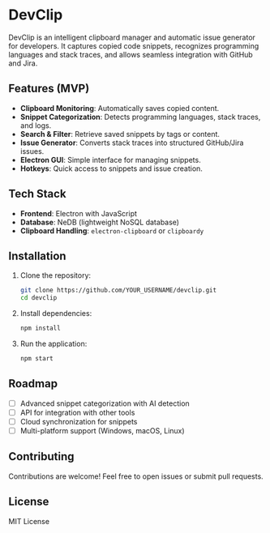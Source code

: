 # DevClip

DevClip is an intelligent clipboard manager and automatic issue generator for developers. It captures copied code snippets, recognizes programming languages and stack traces, and allows seamless integration with GitHub and Jira.

## Features (MVP)

- **Clipboard Monitoring**: Automatically saves copied content.
- **Snippet Categorization**: Detects programming languages, stack traces, and logs.
- **Search & Filter**: Retrieve saved snippets by tags or content.
- **Issue Generator**: Converts stack traces into structured GitHub/Jira issues.
- **Electron GUI**: Simple interface for managing snippets.
- **Hotkeys**: Quick access to snippets and issue creation.

## Tech Stack

- **Frontend**: Electron with JavaScript
- **Database**: NeDB (lightweight NoSQL database)
- **Clipboard Handling**: `electron-clipboard` or `clipboardy`

## Installation

1. Clone the repository:
   ```sh
   git clone https://github.com/YOUR_USERNAME/devclip.git
   cd devclip
   ```
2. Install dependencies:
   ```sh
   npm install
   ```
3. Run the application:
   ```sh
   npm start
   ```

## Roadmap

- [ ] Advanced snippet categorization with AI detection
- [ ] API for integration with other tools
- [ ] Cloud synchronization for snippets
- [ ] Multi-platform support (Windows, macOS, Linux)

## Contributing

Contributions are welcome! Feel free to open issues or submit pull requests.

## License

MIT License

